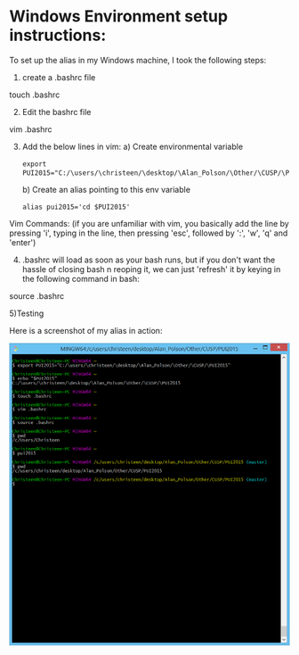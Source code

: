 # Windows Environment setup instructions:

To set up the alias in my Windows machine, I took the following steps:

1) create a .bashrc file

touch .bashrc

2) Edit the bashrc file

vim .bashrc

3) Add the below lines in vim: 
	a) Create environmental variable

	   export PUI2015="C:/\users/\christeen/\desktop/\Alan_Polson/\Other/\CUSP/\PUI2015"

	b) Create an alias pointing to this env variable

   	   alias pui2015='cd $PUI2015'

Vim Commands: (if you are unfamiliar with vim, you basically add the line by pressing 'i', typing in the line, then pressing 'esc', followed by ':', 'w', 'q' and 'enter')

4) .bashrc will load as soon as your bash runs, but if you don't want the hassle of closing bash n reoping it, we can just 'refresh' it by keying in the following command in bash:

source .bashrc

5)Testing

Here is a screenshot of my alias in action:

![The pic is not showing](Environment_Variable_Setup.png)
